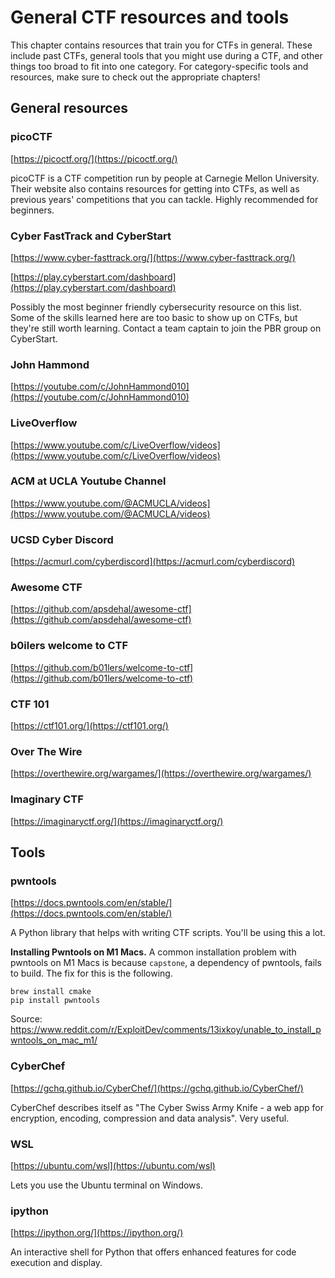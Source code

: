 # General CTF resources and tools

This chapter contains resources that train you for CTFs in general. These include past CTFs, general tools that you might use during a CTF, and other things too broad to fit into one category. For category-specific tools and resources, make sure to check out the appropriate chapters!

## General resources

### picoCTF
[https://picoctf.org/](https://picoctf.org/)

picoCTF is a CTF competition run by people at Carnegie Mellon University. Their website also contains resources for getting into CTFs, as well as previous years' competitions that you can tackle. Highly recommended for beginners.

### Cyber FastTrack and CyberStart
[https://www.cyber-fasttrack.org/](https://www.cyber-fasttrack.org/)

[https://play.cyberstart.com/dashboard](https://play.cyberstart.com/dashboard)

Possibly the most beginner friendly cybersecurity resource on this list. Some of the skills learned here are too basic to show up on CTFs, but they're still worth learning. Contact a team captain to join the PBR group on CyberStart.

### John Hammond
[https://youtube.com/c/JohnHammond010](https://youtube.com/c/JohnHammond010)

### LiveOverflow
[https://www.youtube.com/c/LiveOverflow/videos](https://www.youtube.com/c/LiveOverflow/videos)

### ACM at UCLA Youtube Channel
[https://www.youtube.com/@ACMUCLA/videos](https://www.youtube.com/@ACMUCLA/videos)

### UCSD Cyber Discord
[https://acmurl.com/cyberdiscord](https://acmurl.com/cyberdiscord)

### Awesome CTF
[https://github.com/apsdehal/awesome-ctf](https://github.com/apsdehal/awesome-ctf)

### b0ilers welcome to CTF
[https://github.com/b01lers/welcome-to-ctf](https://github.com/b01lers/welcome-to-ctf)

### CTF 101
[https://ctf101.org/](https://ctf101.org/)

### Over The Wire
[https://overthewire.org/wargames/](https://overthewire.org/wargames/)

### Imaginary CTF
[https://imaginaryctf.org/](https://imaginaryctf.org/)

## Tools

### pwntools
[https://docs.pwntools.com/en/stable/](https://docs.pwntools.com/en/stable/)

A Python library that helps with writing CTF scripts. You'll be using this a lot.

**Installing Pwntools on M1 Macs.**
A common installation problem with pwntools on M1 Macs is because `capstone`, a dependency of pwntools, fails to build. The fix for this is the following.

```
brew install cmake
pip install pwntools
```

Source:
https://www.reddit.com/r/ExploitDev/comments/13ixkoy/unable_to_install_pwntools_on_mac_m1/

### CyberChef
[https://gchq.github.io/CyberChef/](https://gchq.github.io/CyberChef/)

CyberChef describes itself as "The Cyber Swiss Army Knife - a web app for encryption, encoding, compression and data analysis". Very useful.

### WSL
[https://ubuntu.com/wsl](https://ubuntu.com/wsl)

Lets you use the Ubuntu terminal on Windows.

### ipython
[https://ipython.org/](https://ipython.org/)

An interactive shell for Python that offers enhanced features for code execution and display.
